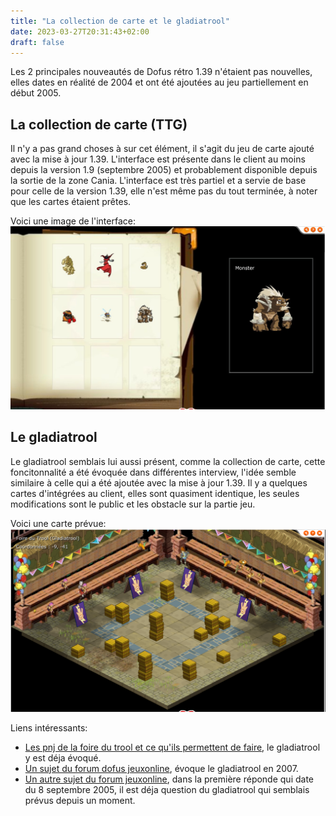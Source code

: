 ```yaml
---
title: "La collection de carte et le gladiatrool"
date: 2023-03-27T20:31:43+02:00
draft: false
---
```


Les 2 principales nouveautés de Dofus rétro 1.39 n'étaient pas nouvelles, elles dates en réalité de 2004 et ont été ajoutées au jeu partiellement en début 2005.

## La collection de carte (TTG)

Il n'y a pas grand choses à sur cet élément, il s'agit du jeu de carte ajouté avec la mise à jour 1.39. L'interface est présente dans le client au moins depuis la version 1.9 (septembre 2005) et probablement disponible depuis la sortie de la zone Cania. L'interface est très partiel et a servie de base pour celle de la version 1.39, elle n'est même pas du tout terminée, à noter que les cartes étaient prêtes.

Voici une image de l'interface:
![](images/colleccarte.jpg)




## Le gladiatrool

Le gladiatrool semblais lui aussi présent, comme la collection de carte, cette foncitonnalité a été évoquée dans différentes interview, l'idée semble similaire à celle qui a été ajoutée avec la mise à jour 1.39. 
Il y a quelques cartes d'intégrées au client, elles sont quasiment identique, les seules modifications sont le public et les obstacle sur la partie jeu.

Voici une carte prévue:
![](images/gladiatrool.png)

Liens intéressants:
- [Les pnj de la foire du trool et ce qu'ils permettent de faire](https://web.archive.org/web/20230327190253/https://children-of-dofus.xooit.com/t226-La-Foire-du-Trool.htm), le gladiatrool y est déja évoqué.
- [Un sujet du forum dofus jeuxonline](https://web.archive.org/web/20230327190200/https://forums.jeuxonline.info/sujet/820394/foire-du-trool-gladiatrool), évoque le gladiatrool en 2007.
- [Un autre sujet du forum jeuxonline](https://web.archive.org/web/20230327185745/https://forums.jeuxonline.info/sujet/690771/regroupement-d-info-officielles-quoi-de-neuf-pour-la-prochaine-grosse-mise-a-jour), dans la première réponde qui date du 8 septembre 2005, il est déja question du gladiatrool qui semblais prévus depuis un moment.